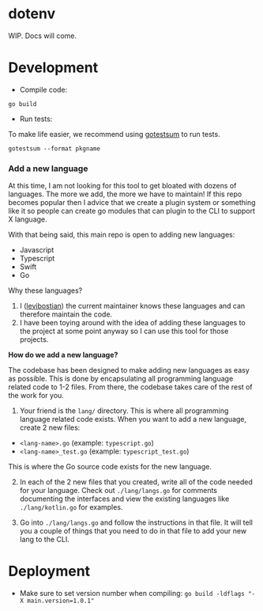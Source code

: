 # dotenv 

WIP. Docs will come. 

# Development 

* Compile code: 

```
go build
```

* Run tests: 

To make life easier, we recommend using [gotestsum](https://github.com/gotestyourself/gotestsum#install) to run tests. 

```
gotestsum --format pkgname
```

### Add a new language 

At this time, I am not looking for this tool to get bloated with dozens of languages. The more we add, the more we have to maintain! If this repo becomes popular then I advice that we create a plugin system or something like it so people can create go modules that can plugin to the CLI to support X language. 

With that being said, this main repo is open to adding new languages:
* Javascript
* Typescript
* Swift
* Go

Why these languages? 
1. I ([levibostian](https://github.com/levibostian/)) the current maintainer knows these languages and can therefore maintain the code. 
2. I have been toying around with the idea of adding these languages to the project at some point anyway so I can use this tool for those projects. 

**How do we add a new language?**

The codebase has been designed to make adding new languages as easy as possible. This is done by encapsulating all programming language related code to 1-2 files. From there, the codebase takes care of the rest of the work for you. 

1. Your friend is the `lang/` directory. This is where all programming language related code exists. When you want to add a new language, create 2 new files: 
* `<lang-name>.go` (example: `typescript.go`)
* `<lang-name>_test.go` (example: `typescript_test.go`)

This is where the Go source code exists for the new language. 

2. In each of the 2 new files that you created, write all of the code needed for your language. Check out `./lang/langs.go` for comments documenting the interfaces and view the existing languages like `./lang/kotlin.go` for examples. 

3. Go into `./lang/langs.go` and follow the instructions in that file. It will tell you a couple of things that you need to do in that file to add your new lang to the CLI. 

# Deployment 

* Make sure to set version number when compiling: `go build -ldflags "-X main.version=1.0.1"`
